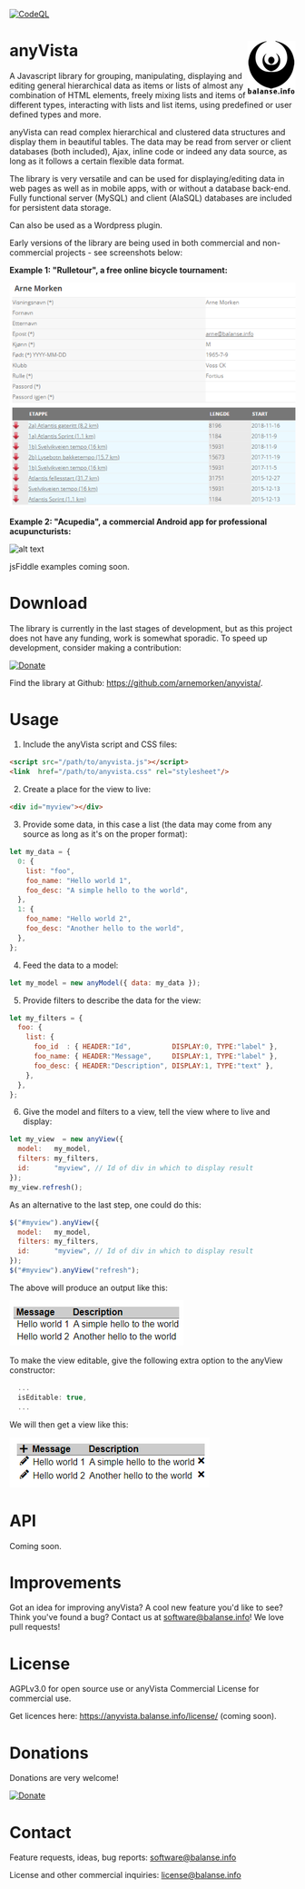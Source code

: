 [![CodeQL](https://github.com/arnemorken/anyvista/actions/workflows/codeql-analysis.yml/badge.svg)](https://github.com/arnemorken/anyvista/actions/workflows/codeql-analysis.yml)

# anyVista <img src="balanselogo_85x95.png" align="right">

A Javascript library for grouping, manipulating, displaying and editing general hierarchical data as items or lists of almost any combination of HTML elements, freely mixing lists and items of different types, interacting with lists and list items, using predefined or user defined types and more.

anyVista can read complex hierarchical and clustered data structures and display them in beautiful tables. The data may be read from server or client databases (both included), Ajax, inline code or indeed any data source, as long as it follows a certain flexible data format.

The library is very versatile and can be used for displaying/editing data in web pages as well as in mobile apps, with or without a database back-end. Fully functional server (MySQL) and client (AlaSQL) databases are included for persistent data storage.

Can also be used as a Wordpress plugin.

Early versions of the library are being used in both commercial and non-commercial projects - see screenshots below:

**Example 1: "Rulletour", a free online bicycle tournament:**

![alt text](https://raw.githubusercontent.com/arnemorken/anyvista/main/examples/sample_ss_rt.png)

**Example 2: "Acupedia", a commercial Android app for professional acupuncturists:**

![alt text](https://user-images.githubusercontent.com/16836060/200034825-2d2fef1b-1b25-413b-a587-4c0e810e0da0.png)

jsFiddle examples coming soon.

# Download

The library is currently in the last stages of development, but as this project does not have any funding, work is somewhat sporadic.
To speed up development, consider making a contribution:

[![Donate](https://www.paypalobjects.com/en_US/GB/i/btn/btn_donateCC_LG.gif)](https://www.paypal.com/donate/?hosted_button_id=EZGCG4XQER5KQ)

Find the library at Github: https://github.com/arnemorken/anyvista/.

# Usage

1. Include the anyVista script and CSS files:

```html
<script src="/path/to/anyvista.js"></script>
<link  href="/path/to/anyvista.css" rel="stylesheet"/>
```

2. Create a place for the view to live:
```html
<div id="myview"></div>
```

3. Provide some data, in this case a list (the data may come from any source as long as it's on the proper format):
```js
let my_data = {
  0: {
    list: "foo",
    foo_name: "Hello world 1",
    foo_desc: "A simple hello to the world",
  },
  1: {
    foo_name: "Hello world 2",
    foo_desc: "Another hello to the world",
  },
};
```

4. Feed the data  to a model:
```js
let my_model = new anyModel({ data: my_data });
```

5. Provide filters to describe the data for the view:
```js
let my_filters = {
  foo: {
    list: {
      foo_id  : { HEADER:"Id",          DISPLAY:0, TYPE:"label" },
      foo_name: { HEADER:"Message",     DISPLAY:1, TYPE:"label" },
      foo_desc: { HEADER:"Description", DISPLAY:1, TYPE:"text" },
    },
  },
};
```

6. Give the model and filters to a view, tell the view where to live and display:
```js
let my_view  = new anyView({
  model:   my_model,
  filters: my_filters,
  id:      "myview", // Id of div in which to display result
});
my_view.refresh();
```

As an alternative  to the last step, one could do this:
```js
$("#myview").anyView({
  model:   my_model,
  filters: my_filters,
  id:      "myview", // Id of div in which to display result
});
$("#myview").anyView("refresh");
```

The above will produce an output like this:

![alt text](https://raw.githubusercontent.com/arnemorken/anyvista/main/examples/hello_world/hello_list_uneditable.png)

To make the view editable, give the following extra option to the anyView constructor:
```js
  ...
  isEditable: true,
  ...
```

We will then get a view like this:

![alt text](https://raw.githubusercontent.com/arnemorken/anyvista/main/examples/hello_world/hello_list_editable.png)

# API

Coming soon.

# Improvements

Got an idea for improving anyVista? A cool new feature you'd like to see? Think you've found a bug? Contact us at software@balanse.info!
We love pull requests! 

# License

AGPLv3.0 for open source use or anyVista Commercial License for commercial use.

Get licences here: https://anyvista.balanse.info/license/ (coming soon).

# Donations

Donations are very welcome!

[![Donate](https://www.paypalobjects.com/en_US/GB/i/btn/btn_donateCC_LG.gif)](https://www.paypal.com/donate/?hosted_button_id=EZGCG4XQER5KQ)

# Contact

Feature requests, ideas, bug reports: software@balanse.info

License and other commercial inquiries: license@balanse.info
